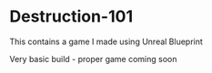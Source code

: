 # Destruction-101
This contains a game I made using Unreal Blueprint


Very basic build - proper game coming soon

